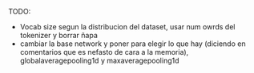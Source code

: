 TODO:
 * Vocab size segun la distribucion del dataset, usar num owrds del tokenizer y borrar ñapa
 * cambiar la base network y poner para elegir lo que hay (diciendo en comentarios que es nefasto de cara a la memoria), globalaveragepooling1d y maxaveragepooling1d

